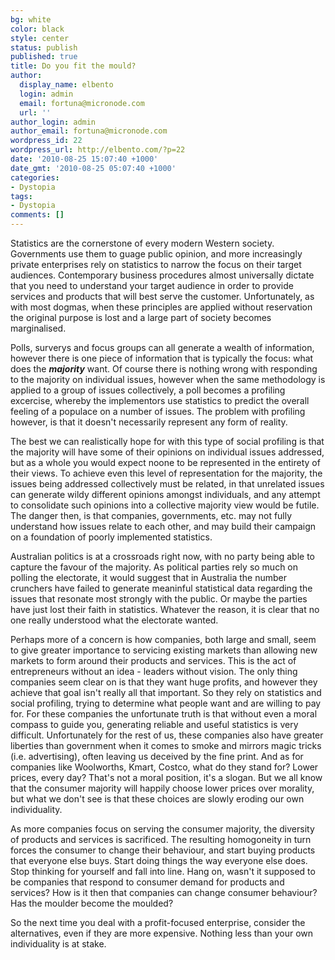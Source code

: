 ```yaml
---
bg: white
color: black
style: center
status: publish
published: true
title: Do you fit the mould?
author:
  display_name: elbento
  login: admin
  email: fortuna@micronode.com
  url: ''
author_login: admin
author_email: fortuna@micronode.com
wordpress_id: 22
wordpress_url: http://elbento.com/?p=22
date: '2010-08-25 15:07:40 +1000'
date_gmt: '2010-08-25 05:07:40 +1000'
categories:
- Dystopia
tags:
- Dystopia
comments: []
---
```


Statistics are the cornerstone of every modern Western society. Governments use them to guage public opinion, and more increasingly private enterprises rely on statistics to narrow the focus on their target audiences. Contemporary business procedures almost universally dictate that you need to understand your target audience in order to provide services and products that will best serve the customer. Unfortunately, as with most dogmas, when these principles are applied without reservation the original purpose is lost and a large part of society becomes marginalised.

Polls, surverys and focus groups can all generate a wealth of information, however there is one piece of information that is typically the focus: what does the **_majority_** want. Of course there is nothing wrong with responding to the majority on individual issues, however when the same methodology is applied to a group of issues collectively, a poll becomes a profiling excercise, whereby the implementors use statistics to predict the overall feeling of a populace on a number of issues. The problem with profiling however, is that it doesn't necessarily represent any form of reality.

The best we can realistically hope for with this type of social profiling is that the majority will have some of their opinions on individual issues addressed, but as a whole you would expect noone to be represented in the entirety of their views. To achieve even this level of representation for the majority, the issues being addressed collectively must be related, in that unrelated issues can generate wildy different opinions amongst individuals, and any attempt to consolidate such opinions into a collective majority view would be futile. The danger then, is that companies, governments, etc. may not fully understand how issues relate to each other, and may build their campaign on a foundation of poorly implemented statistics.

Australian politics is at a crossroads right now, with no party being able to capture the favour of the majority. As political parties rely so much on polling the electorate, it would suggest that in Australia the number crunchers have failed to generate meaninful statistical data regarding the issues that resonate most strongly with the public.  Or maybe the parties have just lost their faith in statistics. Whatever the reason, it is clear that no one really understood what the electorate wanted.

Perhaps more of a concern is how companies, both large and small, seem to give greater importance to servicing existing markets than allowing new markets to form around their products and services. This is the act of entrepreneurs without an idea - leaders without vision. The only thing companies seem clear on is that they want huge profits, and however they achieve that goal isn't really all that important. So they rely on statistics and social profiling, trying to determine what people want and are willing to pay for. For these companies the unfortunate truth is that without even a moral compass to guide you, generating reliable and useful statistics is very difficult. Unfortunately for the rest of us, these companies also have greater liberties than government when it comes to smoke and mirrors magic tricks (i.e. advertising), often leaving us deceived by the fine print. And as for companies like Woolworths, Kmart, Costco, what do they stand for? Lower prices, every day? That's not a moral position, it's a slogan. But we all know that the consumer majority will happily choose lower prices over morality, but what we don't see is that these choices are slowly eroding our own individuality.

As more companies focus on serving the consumer majority, the diversity of products and services is sacrificed. The resulting homogoneity in turn forces the consumer to change their behaviour, and start buying products that everyone else buys. Start doing things the way everyone else does. Stop thinking for yourself and fall into line. Hang on, wasn't it supposed to be companies that respond to consumer demand for products and services? How is it then that companies can change consumer behaviour? Has the moulder become the moulded?

So the next time you deal with a profit-focused enterprise, consider the alternatives, even if they are more expensive. Nothing less than your own individuality is at stake.

